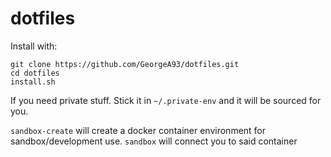 # dotfiles

Install with:

```
git clone https://github.com/GeorgeA93/dotfiles.git
cd dotfiles
install.sh
```

If you need private stuff. Stick it in `~/.private-env` and it will be sourced for you.

`sandbox-create` will create a docker container environment for sandbox/development use.
`sandbox` will connect you to said container
